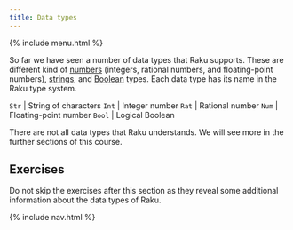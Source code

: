 ```yaml
---
title: Data types
---
```


{% include menu.html %}

So far we have seen a number of data types that Raku supports. These are different kind of [numbers](/numbers) (integers, rational numbers, and floating-point numbers), [strings](/strings), and [Boolean](/booleans) types. Each data type has its name in the Raku type system.

`Str` | String of characters
`Int` | Integer number
`Rat` | Rational number
`Num` | Floating-point number
`Bool` | Logical Boolean

There are not all data types that Raku understands. We will see more in the further sections of this course.

## Exercises

Do not skip the exercises after this section as they reveal some additional information about the data types of Raku.

{% include nav.html %}
